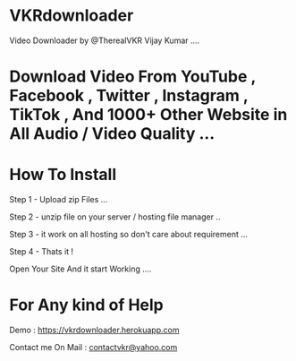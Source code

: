 # VKRdownloader 

Video Downloader by  @TherealVKR Vijay Kumar ....

# Download Video From YouTube , Facebook , Twitter , Instagram , TikTok , And  1000+ Other Website in All Audio / Video Quality ...

# How To Install 

Step 1 - Upload zip Files ...

Step 2 - unzip file on your server / hosting file manager ..

Step 3 - it work on all hosting so don't care about requirement ...

Step 4 - Thats it !

Open Your Site And it start Working ....


# For Any kind of Help 

Demo : https://vkrdownloader.herokuapp.com

Contact me On Mail      : contactvkr@yahoo.com  
